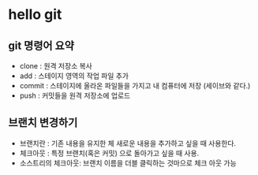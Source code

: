 # hello git

## git 명령어 요약
- clone : 원격 저장소 복사
- add : 스테이지 영역의 작업 파일 추가
- commit : 스테이지에 올라온 파일들을 가지고 내 컴퓨터에 저장 (세이브와 같다.)
- push : 커밋들을 원격 저장소에 업로드

## 브랜치 변경하기

- 브랜치란 : 기존 내용을 유지한 체 새로운 내용을 추가하고 싶을 때 사용한다.
- 체크아웃 : 특정 브랜치(혹은 커밋) 으로 돌아가고 싶을 때 사용.
- 소스트리의 체크아웃: 브랜치 이름을 더블 클릭하는 것마으로 체크 아웃 가능
